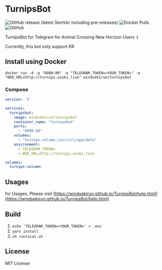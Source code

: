 # TurnipsBot
![GitHub release (latest SemVer including pre-releases)](https://img.shields.io/github/v/release/WindSekirun/TurnipsBot?include_prereleases) ![Docker Pulls](https://img.shields.io/docker/pulls/windsekirun/turnipsbot) ![GitHub](https://img.shields.io/github/license/windsekirun/turnipsbot) 

TurnipsBot for Telegram for Animal Crossing New Horizon Users :)

Currently, this bot only support KR

## Install using Docker

```shell
docker run -d -p "8080:80" -e "TELEGRAM_TOKEN=<YOUR_TOKEN>" -e "WEB_URL=http://turnips.uzuki.live" windsekirun/turnipsbot
```

### Compose

```yaml
version: '2'

services:
  turnipsbot:
    image: windsekirun/turnipsbot
    container_name: "turnipsbot"
    ports:
      - "8080:80"
    volumes:
      - "turnips-volume:/usr/src/app/data"
    environment:
      - TELEGRAM_TOKEN=
      - WEB_URL=http://turnips.uzuki.live

volumes:
  turnips-volume:
```

## Usages

for Usages, Please visit [https://windsekirun.github.io/TurnipsBot/help.html](https://windsekirun.github.io/TurnipsBot/help.html)

## Build

1. `echo 'TELEGRAM_TOKEN=<YOUR_TOKEN>' > .env`
2. `yarn install`
3. `sh runlocal.sh`

## License

MIT License